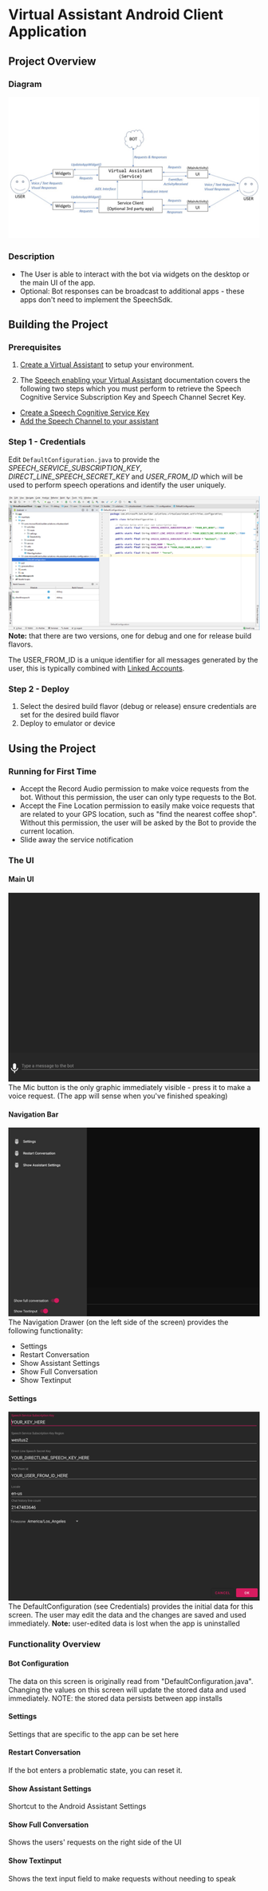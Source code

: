 
# Virtual Assistant Android Client Application

## Project Overview
### Diagram
![project overview diagram](/docs/media/android_project_overview.jpg)
### Description
- The User is able to interact with the bot via widgets on the desktop or the main UI of the app.
- Optional: Bot responses can be broadcast to additional apps - these apps don't need to implement the SpeechSdk.
## Building the Project

### Prerequisites

1. [Create a Virtual Assistant](/docs/tutorials/csharp/virtualassistant.md) to setup your environment.

2. The [Speech enabling your Virtual Assistant](https://github.com/microsoft/botframework-solutions/blob/master/docs/howto/assistant/csharp/speechenablement.md) documentation covers the following two steps which you must perform to retrieve the Speech Cognitive Service Subscription Key and Speech Channel Secret Key.

- [Create a Speech Cognitive Service Key](https://github.com/microsoft/botframework-solutions/blob/master/docs/howto/assistant/csharp/speechenablement.md#create-a-microsoft-speech-instance)
- [Add the Speech Channel to your assistant](https://github.com/microsoft/botframework-solutions/blob/master/docs/howto/assistant/csharp/speechenablement.md#add-the-speech-channel-to-your-assistant)



### Step 1 - Credentials

Edit `DefaultConfiguration.java` to provide the *SPEECH_SERVICE_SUBSCRIPTION_KEY*, *DIRECT_LINE_SPEECH_SECRET_KEY* and *USER_FROM_ID* which will be used to perform speech operations and identify the user uniquely. 

![Android Studio showing credentials](/docs/media/android_studio_credentials_debug.png)
**Note:** that there are two versions, one for debug and one for release build flavors.

The USER_FROM_ID is a unique identifier for all messages generated by the user, this is typically combined with [Linked Accounts](https://github.com/microsoft/botframework-solutions/blob/master/docs/howto/assistant/linkedaccounts.md).

### Step 2 - Deploy
1. Select the desired build flavor (debug or release) ensure credentials are set for the desired build flavor 
2. Deploy to emulator or device

## Using the Project
### Running for First Time
- Accept the Record Audio permission to make voice requests from the bot. Without this permission, the user can only type requests to the Bot.
- Accept the Fine Location permission to easily make voice requests that are related to your GPS location, such as "find the nearest coffee shop". Without this permission, the user will be asked by the Bot to provide the current location.
- Slide away the service notification

### The UI
#### Main UI
![Main UI](/docs/media/android_screenshot_main_ui.png)
The Mic button is the only graphic immediately visible - press it to make a voice request. (The app will sense when you've finished speaking)
#### Navigation Bar
![Navigation Bar](/docs/media/android_screenshot_navbar.png)
The Navigation Drawer (on the left side of the screen) provides the following functionality:
- Settings
- Restart Conversation
- Show Assistant Settings
- Show Full Conversation
- Show Textinput
#### Settings
![Navigation Bar](/docs/media/android_screenshot_settings.png)
The DefaultConfiguration (see Credentials) provides the initial data for this screen.
The user may edit the data and the changes are saved and used immediately.
**Note:** user-edited data is lost when the app is uninstalled

### Functionality Overview
#### Bot Configuration
The data on this screen is originally read from "DefaultConfiguration.java". Changing the values on this screen will update the stored data and used immediately.
NOTE: the stored data persists between app installs

#### Settings
Settings that are specific to the app can be set here

#### Restart Conversation
If the bot enters a problematic state, you can reset it.

#### Show Assistant Settings
Shortcut to the Android Assistant Settings

#### Show Full Conversation
Shows the users' requests on the right side of the UI

#### Show Textinput
Shows the text input field to make requests without needing to speak



